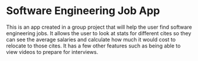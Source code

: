 # Software Engineering Job App
This is an app created in a group project that will help the user find software engineering jobs. It allows the user to look at stats for different cites so they can see the average salaries and calculate how much it would cost to relocate to those cites. It has a few other features such as being able to view videos to prepare for interviews.
